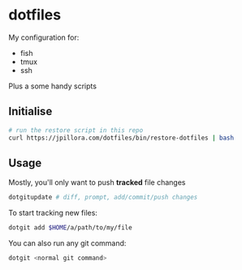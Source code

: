 # dotfiles

My configuration for:

* fish
* tmux
* ssh

Plus a some handy scripts


## Initialise

```sh
# run the restore script in this repo
curl https://jpillora.com/dotfiles/bin/restore-dotfiles | bash
```

## Usage

Mostly, you'll only want to push **tracked** file changes

```sh
dotgitupdate # diff, prompt, add/commit/push changes
```

To start tracking new files:

```sh
dotgit add $HOME/a/path/to/my/file
```

You can also run any git command:

```sh
dotgit <normal git command>
```

